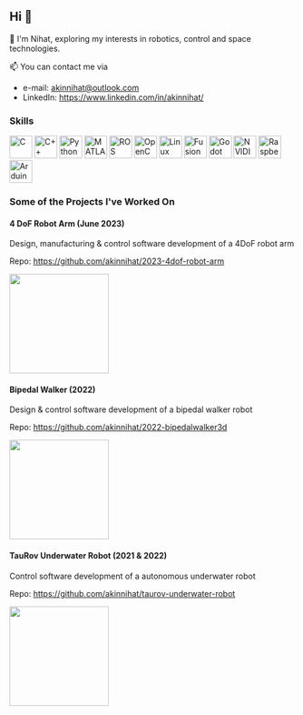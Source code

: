 ## Hi 👋

<!--
**akinnihat/akinnihat** is a ✨ _special_ ✨ repository because its `README.md` (this file) appears on your GitHub profile.

Here are some ideas to get you started:

- 🔭 I’m currently working on ...
- 🌱 I’m currently learning ...
- 👯 I’m looking to collaborate on ...
- 🤔 I’m looking for help with ...
- 💬 Ask me about ...
- 📫 How to reach me: ...
- 😄 Pronouns: ...
- ⚡ Fun fact: ...
-->

🔭 I'm Nihat, exploring my interests in robotics, control and space technologies.

📫 You can contact me via
- e-mail: akinnihat@outlook.com
- LinkedIn: https://www.linkedin.com/in/akinnihat/


### Skills

<p align="left">
  <img src="https://cdn.jsdelivr.net/gh/devicons/devicon/icons/c/c-original.svg" alt="C" width="40" height="40"/>
  <img src="https://cdn.jsdelivr.net/gh/devicons/devicon/icons/cplusplus/cplusplus-original.svg" alt="C++" width="40" height="40"/>
  <img src="https://cdn.jsdelivr.net/gh/devicons/devicon/icons/python/python-original.svg" alt="Python" width="40" height="40"/>
  <img src="https://cdn.jsdelivr.net/gh/devicons/devicon/icons/matlab/matlab-original.svg" alt="MATLAB" width="40" height="40"/>
  <img src="https://roboticsbackend.com/wp-content/uploads/2022/04/ros_logo.png" alt="ROS" height="40"/>
  <img src="https://cdn.jsdelivr.net/gh/devicons/devicon/icons/opencv/opencv-original.svg" alt="OpenCV" width="40" height="40"/>
  <img src="https://cdn.jsdelivr.net/gh/devicons/devicon/icons/linux/linux-original.svg" alt="Linux" width="40" height="40"/>
  <img src="https://seeklogo.com/images/A/autodesk-fusion-360-logo-7F72A76397-seeklogo.com.png" alt="Fusion 360" width="40" height="40"/>
  <img src="https://upload.wikimedia.org/wikipedia/commons/6/6a/Godot_icon.svg" alt="Godot" width="40" height="40"/>
  <img src="https://promwad.com/sites/default/files/nvidia-jetson.png" alt="NVIDIA Jetson" width="40" height="40"/>
  <img src="https://cdn.jsdelivr.net/gh/devicons/devicon/icons/raspberrypi/raspberrypi-original.svg" alt="Raspberry Pi" width="40" height="40"/>
  <img src="https://cdn.jsdelivr.net/gh/devicons/devicon/icons/arduino/arduino-original.svg" alt="Arduino" width="40" height="40"/>
</p>

### Some of the Projects I've Worked On
#### 4 DoF Robot Arm (June 2023)
Design, manufacturing & control software development of a 4DoF robot arm

Repo: https://github.com/akinnihat/2023-4dof-robot-arm

<img src="https://github.com/user-attachments/assets/20513b2f-db65-467f-bff3-849c1272d893" width="175">

#### Bipedal Walker (2022)
Design & control software development of a bipedal walker robot

Repo: https://github.com/akinnihat/2022-bipedalwalker3d

<img src="https://github.com/user-attachments/assets/fd4ad03d-e337-433d-9a67-aa7db39b8bee" width="175">

#### TauRov Underwater Robot (2021 & 2022)
Control software development of a autonomous underwater robot

Repo: https://github.com/akinnihat/taurov-underwater-robot

<img src="https://github.com/user-attachments/assets/190e5f70-6ec7-42e8-8262-3aec82cbd818" width="175">
